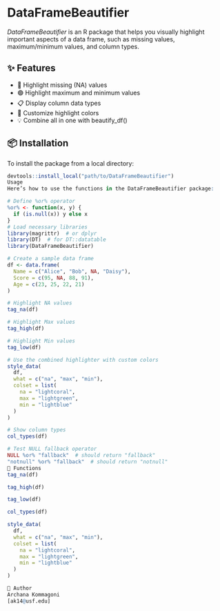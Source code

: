  # DataFrameBeautifier

*DataFrameBeautifier* is an R package that helps you visually highlight important aspects of a data frame, such as missing values, maximum/minimum values, and column types.

## ✨ Features
- 🔴 Highlight missing (NA) values
- 🟢 Highlight maximum and minimum values
- 📋 Display column data types
- 🌈 Customize highlight colors
- 💡 Combine all in one with beautify_df()

## 📦 Installation

To install the package from a local directory:

```r
devtools::install_local("path/to/DataFrameBeautifier")
Usage
Here’s how to use the functions in the DataFrameBeautifier package:

# Define %or% operator 
%or% <- function(x, y) {
  if (is.null(x)) y else x
}
# Load necessary libraries
library(magrittr)  # or dplyr
library(DT)  # for DT::datatable
library(DataFrameBeautifier)

# Create a sample data frame
df <- data.frame(
  Name = c("Alice", "Bob", NA, "Daisy"),
  Score = c(95, NA, 88, 91),
  Age = c(23, 25, 22, 21)
)

# Highlight NA values
tag_na(df)

# Highlight Max values
tag_high(df)

# Highlight Min values
tag_low(df)

# Use the combined highlighter with custom colors
style_data(
  df,
  what = c("na", "max", "min"),
  colset = list(
    na = "lightcoral",
    max = "lightgreen",
    min = "lightblue"
  )
)

# Show column types
col_types(df)

# Test NULL fallback operator
NULL %or% "fallback"  # should return "fallback"
"notnull" %or% "fallback"  # should return "notnull"
📁 Functions
tag_na(df)

tag_high(df)

tag_low(df)

col_types(df)

style_data(
  df,
  what = c("na", "max", "min"),
  colset = list(
    na = "lightcoral",
    max = "lightgreen",
    min = "lightblue"
  )
)

👤 Author
Archana Kommagoni
[ak14@usf.edu]
